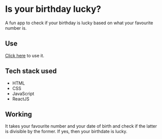 # Is your birthday lucky?
A fun app to check if your birthday is lucky based on what your favourite number is.

## Use
[Click here](https://luckybirthdaychecker.netlify.app/) to use it.

## Tech stack used
* HTML
* CSS
* JavaScript
* ReactJS

## Working
It takes your favourite number and your date of birth and check if the latter is divisible by the former. If yes, then your birthdate is lucky.

